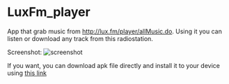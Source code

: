 # LuxFm_player

App that grab music from http://lux.fm/player/allMusic.do. 
Using it you can listen or download any track from this radiostation.

Screenshot: 
![screenshot](https://pp.userapi.com/c836433/v836433187/2f582/fCqHJUq3Mtg.jpg)

If you want, you can download apk file directly and install it to your device using [this link](https://www.dropbox.com/s/95ree4icb64mfxe/luxFm_PRO.apk)
